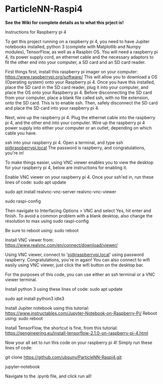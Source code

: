 # ParticleNN-Raspi4

**See the Wiki for complete details as to what this prject is!**

Instructions for Raspberry pi 4

To get this project running on a raspberry pi 4, you need to have Jupiter notebooks installed, python 3 (complete with Matplotlib and Numpy modules), TensorFlow, as well as a Raspbin OS. You will need a raspberry pi 4, its power supply cord, an ethernet cable and the necessary adaptors to fit the other end into your computer, a SD card and an SD card reader.

First things first, install this raspberry pi imager on your computer: https://www.raspberrypi.org/software/ This will allow you to download a OS (Operating system) onto your Raspberry pi 4. Once you have this installed, place the SD card in the SD card reader, plug it into your computer, and place the OS onto your Raspberry pi 4. Before disconnecting the SD card from your computer, place a blank file called ssh, with no file extension, onto the SD card. This is to enable ssh. Then, safely disconnect the SD card and place the SD card into your raspberry pi 4.

Next, wire up the raspberry pi 4. Plug the ethernet cable into the raspberry pi 4, and the other end into your computer. Wire up the raspberry pi 4 power supply into either your computer or an outlet, depending on which cable you have.

ssh into your raspberry pi 4. Open a terminal, and type ssh pi@raspberrypi.local The password is raspberry, and congratulations, you're in!

To make things easier, using VNC viewer enables you to view the desktop for your raspberry pi 4, below are instructions for enabling it.

Enable VNC viewer on your raspberry pi 4. Once your ssh'ed in, run these lines of code:
sudo apt update

sudo apt install realvnc-vnc-server realvnc-vnc-viewer

sudo raspi-config

Then navigate to Interfacing Options > VNC and select Yes, hit enter and finish. To avoid a common problem with a blank desktop, also change the resolution to max using sudo raspi-config

Be sure to reboot using: sudo reboot

Install VNC viewer from: https://www.realvnc.com/en/connect/download/viewer/

Using VNC viewer, connect to 'pi@raspberrypi.local' using password raspberry. Congratulations, you're in again! You can also connect to wifi easily using VNC viewer, just click the wifi button on the desktop bar.

For the purposes of this code, you can use either an ssh terminal or a VNC viewer terminal.

Install python 3 using these lines of code:
sudo apt update

sudo apt install python3 idle3

Install Jupiter notebook using this tutorial: https://www.instructables.com/Jupyter-Notebook-on-Raspberry-Pi/
Reboot using: sudo reboot

Install TensorFlow, the shortcut is fine, from this tutorial: https://qengineering.eu/install-tensorflow-2.1.0-on-raspberry-pi-4.html

Now your all set to run this code on your raspberry pi 4! Simply run these lines of code:

git clone https://github.com/ubsuny/ParticleNN-Raspi4.git

jupyter-notebook

Navigate to the .ipynb file, and click run all!
